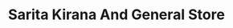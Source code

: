 ---
title: "Sarita Kirana And General Store"
url: /nagpur/sarita-kirana-and-general-store/
shop: general
---